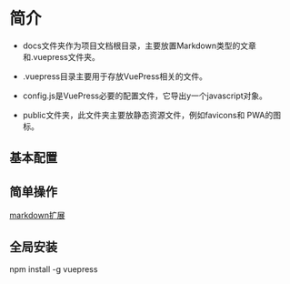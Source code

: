 # 简介

- docs文件夹作为项目文档根目录，主要放置Markdown类型的文章和.vuepress文件夹。

- .vuepress目录主要用于存放VuePress相关的文件。

- config.js是VuePress必要的配置文件，它导出y一个javascript对象。

- public文件夹，此文件夹主要放静态资源文件，例如favicons和 PWA的图标。

## 基本配置

## 简单操作

[markdown扩展](http://caibaojian.com/vuepress/guide/markdown.html)

## 全局安装

npm install -g vuepress

